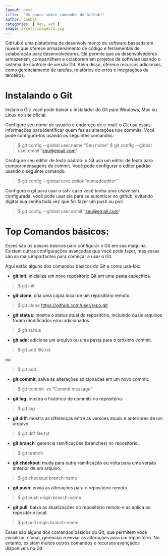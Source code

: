 ```yaml
---
layout: post
title:  "Um pouco sobre comandos do Github!"
author: caubit
categories: [ dev, web ]
image: assets/images/2.jpg
---
```

GitHub é uma plataforma de desenvolvimento de software baseada em nuvem que oferece armazenamento de código e ferramentas de colaboração para desenvolvedores. Ele permite que os desenvolvedores armazenem, compartilhem e colaborem em projetos de software usando o sistema de controle de versão Git. Além disso, oferece recursos adicionais, como gerenciamento de tarefas, relatórios de erros e integrações de terceiros.


# Instalando o Git

Instale o Git: você pode baixar o instalador do Git para Windows, Mac ou Linux no site oficial.

Configure seu nome de usuário e endereço de e-mail: o Git usa essas informações para identificar quem fez as alterações nos commits. Você pode configurá-los usando os seguintes comandos:

> $ git config --global user.name "Seu nome"
> $ git config --global user.email "seu@email.com"

Configure seu editor de texto padrão: o Git usa um editor de texto para compor mensagens de commit. Você pode configurar o editor padrão usando o seguinte comando:

> $ git config --global core.editor "nomedoeditor"

Configure o git para usar o ssh: caso você tenha uma chave ssh configurada, você pode usar ela para se autenticar no github, evitando digitar sua senha toda vez que for fazer um push ou pull.

> $ git config --global user.email "seu@email.com"

# Top Comandos básicos:

Esses são os passos básicos para configurar o Git em sua máquina. Existem outras configurações avançadas que você pode fazer, mas essas são as mais importantes para começar a usar o Git.

Aqui estão alguns dos comandos básicos do Git e como usá-los:

* **git init**: inicializa um novo repositório Git em uma pasta específica.

> $ git init

* **git clone**: cria uma cópia local de um repositório remoto.

> $ git clone https://github.com/user/repo.git

* **git status**: mostra o status atual do repositório, incluindo quais arquivos foram modificados e/ou adicionados.

>$ git status

* **git add**: adiciona um arquivo ou uma pasta para o próximo commit.

>$ git add file.txt

ou 

>$ git add . 


* **git commit**: salva as alterações adicionadas em um novo commit.

> $ git commit -m "Commit message"

* **git log**: mostra o histórico de commits no repositório.

> $ git log

* **git diff**: mostra as diferenças entre as versões atuais e anteriores de um arquivo.

> $ git diff file.txt

* **git branch**: gerencia ramificações (branches) no repositório.

> $ git branch

* **git checkout**: muda para outra ramificação ou volta para uma versão anterior de um arquivo.

> $ git checkout branch-name

* **git push**: envia as alterações para o repositório remoto.

> $ git push origin branch-name

* **git pull**: baixa as atualizações do repositório remoto e as aplica ao repositório local.

> $ git pull origin branch-name

Esses são alguns dos comandos básicos do Git, que permitem você inicializar, clonar, gerenciar e enviar as alterações para um repositório. No entanto, existem muitos outros comandos e recursos avançados disponíveis no Git.